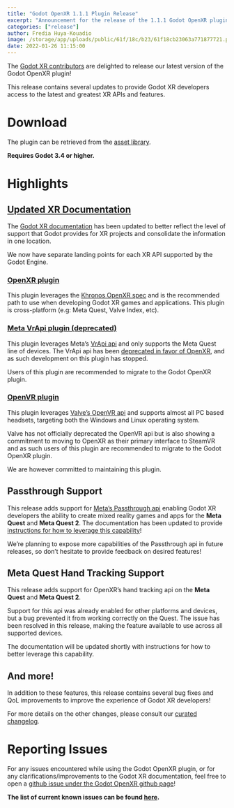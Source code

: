 ```yaml
---
title: "Godot OpenXR 1.1.1 Plugin Release"
excerpt: "Announcement for the release of the 1.1.1 Godot OpenXR plugin. The release includes several features including updated XR documentation, support for Meta Passthrough api and support for OpenXR hand tracking api."
categories: ["release"]
author: Fredia Huya-Kouadio
image: /storage/app/uploads/public/61f/18c/b23/61f18cb23063a771877721.png
date: 2022-01-26 11:15:00
---
```


The [Godot XR contributors](https://github.com/GodotVR/godot_openxr/blob/e4af8c7b7168a7748a4e4929bc6779bb422baca7/CONTRIBUTORS.md) are delighted to release our latest version of the Godot OpenXR plugin!

This release contains several updates to provide Godot XR developers access to the latest and greatest XR APIs and features.


# Download
The plugin can be retrieved from the [asset library](https://godotengine.org/asset-library/asset/986).

**Requires Godot 3.4 or higher.**

# Highlights
## [Updated XR Documentation](https://docs.godotengine.org/en/stable/tutorials/vr/index.html)
The [Godot XR documentation](https://docs.godotengine.org/en/stable/tutorials/vr/index.html) has been updated to better reflect the level of support that Godot provides for XR projects and consolidate the information in one location.

We now have separate landing points for each XR API supported by the Godot Engine.

### [OpenXR plugin](https://docs.godotengine.org/en/stable/tutorials/vr/openxr/index.html)
This plugin leverages the [Khronos OpenXR spec](https://www.khronos.org/openxr/) and is the recommended path to use when developing Godot XR games and applications. This plugin is cross-platform (e.g: Meta Quest, Valve Index, etc).

### [Meta VrApi plugin (deprecated)](https://docs.godotengine.org/en/stable/tutorials/vr/oculus_mobile/index.html)
This plugin leverages Meta’s [VrApi api](https://developer.oculus.com/documentation/native/android/mobile-vrapi/) and only supports the Meta Quest line of devices. The VrApi api has been [deprecated in favor of OpenXR](https://developer.oculus.com/blog/oculus-all-in-on-openxr-deprecates-proprietary-apis/), and as such development on this plugin has stopped.

Users of this plugin are recommended to migrate to the Godot OpenXR plugin.

### [OpenVR plugin](https://docs.godotengine.org/en/stable/tutorials/vr/openvr/index.html)
This plugin leverages [Valve’s OpenVR api](https://en.wikipedia.org/wiki/OpenVR) and supports almost all PC based headsets, targeting both the Windows and Linux operating system.

Valve has not officially deprecated the OpenVR api but is also showing a commitment to moving to OpenXR as their primary interface to SteamVR and as such users of this plugin are recommended to migrate to the Godot OpenXR plugin.

We are however committed to maintaining this plugin.

## Passthrough Support
This release adds support for [Meta’s Passthrough api](https://developer.oculus.com/blog/mixed-reality-with-passthrough/) enabling Godot XR developers the ability to create mixed reality games and apps for the **Meta Quest** and **Meta Quest 2**.
The documentation has been updated to provide [instructions for how to leverage this capability](https://docs.godotengine.org/en/stable/tutorials/vr/openxr/passthrough.html)!

We’re planning to expose more capabilities of the Passthrough api in future releases, so don’t hesitate to provide feedback on desired features!

## Meta Quest Hand Tracking Support
This release adds support for OpenXR’s hand tracking api on the **Meta Quest** and **Meta Quest 2**.

Support for this api was already enabled for other platforms and devices, but a bug prevented it from working correctly on the Quest. The issue has been resolved in this release, making the feature available to use across all supported devices.

The documentation will be updated shortly with instructions for how to better leverage this capability.

## And more!
In addition to these features, this release contains several bug fixes and QoL improvements to improve the experience of Godot XR developers!

For more details on the other changes, please consult our [curated changelog](https://github.com/GodotVR/godot_openxr/releases/tag/1.1.1).

# Reporting Issues
For any issues encountered while using the Godot OpenXR plugin, or for any clarifications/improvements to the Godot XR documentation, feel free to open a [github issue under the Godot OpenXR github page](https://github.com/GodotVR/godot_openxr/issues)!

**The list of current known issues can be found [here](https://github.com/GodotVR/godot_openxr/issues?q=is%3Aopen+is%3Aissue+label%3Abug).**
